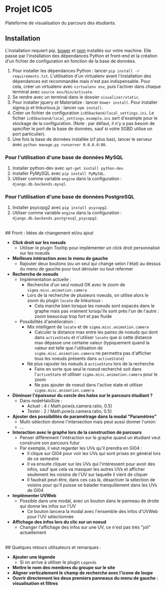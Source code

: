 # Projet IC05

Plateforme de visualisation du parcours des étudiants.

## Installation

L'installation requiert pip, [bower](http://bower.io/) et [npm](https://www.npmjs.com/) installés sur votre machine. Elle passe par l'installation des dépendances Python et front-end et la création d'un fichier de configuration en fonction de la base de données. 

1. Pour installer les dépendances Python : lancer `pip install -r requirements.txt`. L'utilisation d'un virtualenv avant l'installation des dépendances est recommandée mais n'est pas indispensable. Pour cela, créer un virtualenv avec `virtualenv env`, puis l'activer dans chaque terminal avec `source env/bin/activate`.
2. Se rendre avec un terminal dans le dossier `visualizer/static`.
3. Pour installer jquery et Materialize : lancer `bower install`. Pour installer sigma.js et linkurious.js : lancer `npm install`.
4. Créer un fichier de configuration `ic05backend/local_settings.ini`. Le fichier `ic05backend/local_settings.example.ini` sert d'example pour le stockage de la configuration. (Note : par défaut, il n'y a pas besoin de spécifier le port de la base de données, sauf si votre SGBD utilise un port particulier).
5. Une fois la base de données installée (cf plus bas), lancer le serveur avec `python manage.py runserver 0.0.0.0:80`.

### Pour l'utilisation d'une base de données MySQL

1. Installer python-dev avec `apt-get install python-dev`.
2. Installer PyMySQL avec `pip install PyMySQL`.
3. Utiliser comme variable `engine` dans la configuration : `django.db.backends.mysql`.

### Pour l'utilisation d'une base de données PostgreSQL

1. Installer psycopg2 avec `pip install psycopg2`.
2. Utiliser comme variable `engine` dans la configuration : `django.db.backends.postgresql_psycopg2`.

<br/>
## Front : Idées de changement et/ou ajout

* **Click droit sur les noeuds**
    * Utiliser le plugin Tooltip pour implémenter un click droit personnalisé sur les noeuds
* **Meilleure intéraction avec le menu de gauche**
    * Rajouter deux boutons (ou un seul qui change selon l'état) au dessus du menu de gauche pour tout dérouler ou tout refermer
* **Recherche de noeuds**
    * Implémentation actuelle :
        * Recherche d'un seul noeud OK avec le zoom de `sigma.misc.animation.camera`
        * Lors de la recherche de plusieurs noeuds, on utilise alors le zoom du plugin `locate` de linkurious :
            * Cela marche bien lorsque les noeuds sont espacés dans le graphe mais pas vraiment lorsqu'ils sont près l'un de l'autre : zoom beaucoup trop fort et pas fluide
    * Possibilités d'amélioration :
        * Mix intelligent de `locate` et de `sigma.misc.animation.camera`
            * Calculer la distance max entre les paires de noeuds qui dont dans `activeState` et n'utiliser `locate` que si cette distance max dépasse une certaine valeur (typiquement quand la valeur est telle que l'utilisation de `sigma.misc.animation.camera` ne permettra pas d'afficher tous les noeuds présents dans `activeState`)
        * Ne plus rajouter les noeuds à `activeState` lors de la recherche
            * Faire en sorte que seul le noeud recherché soit dans l'`activeState` et utiliser `sigma.misc.animation.camera` pour le zoom
            * Ne pas ajouter de noeud dans l'active state et utiliser `sigma.misc.animation.camera`
* **Diminuer l'épaisseur du cercle des halos sur le parcours étudiant ?**
    * Dans nodeHaloSize :
        * Actuel : 4 / Math.pow(s.camera.ratio, 0.5)
        * Tester : 2 / Math.pow(s.camera.ratio, 0.5)
* **Ajouter des possibilités de paramétrage dans la modal "Paramètres"**
    * Multi-sélection donne l'intersection mais peut aussi donner l'union
    * ...
* **Interaction avec le graphe lors de la construction de parcours**
    * Penser différement l'intéraction sur le graphe quand un étudiant veut construire son parcours futur
    * Par exemple, il veut regarder les UVs qu'il prendra en GI04 :
        * Il clique sur GI04 pour voir les UVs qui sont prises en général lors de ce semestre
        * Il va ensuite cliquer sur les UVs qui l'intéressent pour avoir des infos, sauf que cela va masquer les autres UVs et afficher seulement les voisins de l'UV sur laquelle il vient de cliquer
        * Il faudrait peut-être, dans ces cas là, désactiver la sélection de voisins pour qu'il puisse se balader tranquillement dans les UVs de GI04
* **Implémenter UVWeb**
    * Possible dans une modal, avec un bouton dans le panneau de droite qui donne les infos sur l'UV
        * Ce bouton lancera la modal avec l'ensemble des infos d'UVWeb pour l'UV sélectionnée
* **Affichage des infos lors du clic sur un noeud**
    * Changer l'affichage des infos sur une UV, ce n'est pas très "joli" actuellement


<br/>
## Quelques retours utilisateurs et remarques :

* **Ajouter une légende**
    * Si on arrive à utiliser le plugin `Legends`
* **Mettre le nom des membres du groupe sur le site**
* **Aligner verticalement le champ de recherche avec l'icone de loupe**
* **Ouvrir directement les deux premiers panneaux du menu de gauche : visualisation et filtres**
